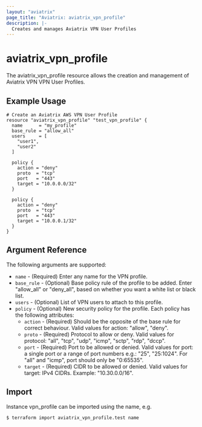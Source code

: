 ```yaml
---
layout: "aviatrix"
page_title: "Aviatrix: aviatrix_vpn_profile"
description: |-
  Creates and manages Aviatrix VPN User Profiles
---
```


# aviatrix_vpn_profile

The aviatrix_vpn_profile resource allows the creation and management of Aviatrix VPN VPN User Profiles.

## Example Usage

```hcl
# Create an Aviatrix AWS VPN User Profile
resource "aviatrix_vpn_profile" "test_vpn_profile" {
  name      = "my_profile"
  base_rule = "allow_all"
  users     = [
    "user1", 
    "user2"
  ]
  
  policy { 
    action = "deny"
    proto  = "tcp"
    port   = "443"
    target = "10.0.0.0/32"
  }
  
  policy {
    action = "deny"
    proto  = "tcp"
    port   = "443"
    target = "10.0.0.1/32"
  }
}
```

## Argument Reference

The following arguments are supported:

* `name` - (Required) Enter any name for the VPN profile.
* `base_rule` - (Optional) Base policy rule of  the profile to be added. Enter "allow_all" or "deny_all", based on whether you want a white list or black list.
* `users` - (Optional) List of VPN users to attach to this profile.
* `policy` - (Optional) New security policy for the profile. Each policy has the following attributes:
  * `action` - (Required) Should be the opposite of the base rule for correct behaviour. Valid values for action: "allow", "deny".
  * `proto` - (Required) Protocol to allow or deny. Valid values for protocol: "all", "tcp", "udp", "icmp", "sctp", "rdp", "dccp".
  * `port` - (Required) Port to be allowed or denied. Valid values for port: a single port or a range of port numbers e.g.: "25", "25:1024". For "all" and "icmp", port should only be "0:65535".
  * `target` - (Required) CIDR to be allowed or denied. Valid values for target: IPv4 CIDRs. Example: "10.30.0.0/16".

## Import

Instance vpn_profile can be imported using the name, e.g.

```
$ terraform import aviatrix_vpn_profile.test name
```